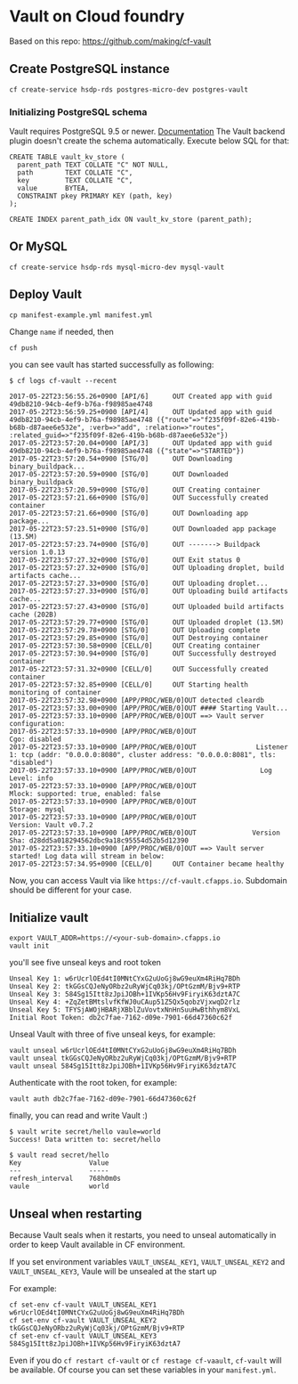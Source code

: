 # Vault on Cloud foundry

Based on this repo: https://github.com/making/cf-vault

## Create PostgreSQL instance

```
cf create-service hsdp-rds postgres-micro-dev postgres-vault
```

### Initializing PostgreSQL schema

Vault requires PostgreSQL 9.5 or newer. [Documentation](https://www.vaultproject.io/docs/configuration/storage/postgresql.html)
The Vault backend plugin doesn't create the schema automatically. Execute below SQL for that:

```
CREATE TABLE vault_kv_store (
  parent_path TEXT COLLATE "C" NOT NULL,
  path        TEXT COLLATE "C",
  key         TEXT COLLATE "C",
  value       BYTEA,
  CONSTRAINT pkey PRIMARY KEY (path, key)
);

CREATE INDEX parent_path_idx ON vault_kv_store (parent_path);
```

## Or MySQL

```
cf create-service hsdp-rds mysql-micro-dev mysql-vault
```

## Deploy Vault

```
cp manifest-example.yml manifest.yml 
```

Change `name` if needed, then

```
cf push
```

you can see vault has started successfully as following:

```
$ cf logs cf-vault --recent

2017-05-22T23:56:55.26+0900 [API/6]      OUT Created app with guid 49db8210-94cb-4ef9-b76a-f98985ae4748
2017-05-22T23:56:59.25+0900 [API/4]      OUT Updated app with guid 49db8210-94cb-4ef9-b76a-f98985ae4748 ({"route"=>"f235f09f-82e6-419b-b68b-d87aee6e532e", :verb=>"add", :relation=>"routes", :related_guid=>"f235f09f-82e6-419b-b68b-d87aee6e532e"})
2017-05-22T23:57:20.04+0900 [API/3]      OUT Updated app with guid 49db8210-94cb-4ef9-b76a-f98985ae4748 ({"state"=>"STARTED"})
2017-05-22T23:57:20.54+0900 [STG/0]      OUT Downloading binary_buildpack...
2017-05-22T23:57:20.59+0900 [STG/0]      OUT Downloaded binary_buildpack
2017-05-22T23:57:20.59+0900 [STG/0]      OUT Creating container
2017-05-22T23:57:21.66+0900 [STG/0]      OUT Successfully created container
2017-05-22T23:57:21.66+0900 [STG/0]      OUT Downloading app package...
2017-05-22T23:57:23.51+0900 [STG/0]      OUT Downloaded app package (13.5M)
2017-05-22T23:57:23.74+0900 [STG/0]      OUT -------> Buildpack version 1.0.13
2017-05-22T23:57:27.32+0900 [STG/0]      OUT Exit status 0
2017-05-22T23:57:27.32+0900 [STG/0]      OUT Uploading droplet, build artifacts cache...
2017-05-22T23:57:27.33+0900 [STG/0]      OUT Uploading droplet...
2017-05-22T23:57:27.33+0900 [STG/0]      OUT Uploading build artifacts cache...
2017-05-22T23:57:27.43+0900 [STG/0]      OUT Uploaded build artifacts cache (202B)
2017-05-22T23:57:29.77+0900 [STG/0]      OUT Uploaded droplet (13.5M)
2017-05-22T23:57:29.78+0900 [STG/0]      OUT Uploading complete
2017-05-22T23:57:29.85+0900 [STG/0]      OUT Destroying container
2017-05-22T23:57:30.58+0900 [CELL/0]     OUT Creating container
2017-05-22T23:57:30.94+0900 [STG/0]      OUT Successfully destroyed container
2017-05-22T23:57:31.32+0900 [CELL/0]     OUT Successfully created container
2017-05-22T23:57:32.85+0900 [CELL/0]     OUT Starting health monitoring of container
2017-05-22T23:57:32.98+0900 [APP/PROC/WEB/0]OUT detected cleardb
2017-05-22T23:57:33.00+0900 [APP/PROC/WEB/0]OUT #### Starting Vault...
2017-05-22T23:57:33.10+0900 [APP/PROC/WEB/0]OUT ==> Vault server configuration:
2017-05-22T23:57:33.10+0900 [APP/PROC/WEB/0]OUT                      Cgo: disabled
2017-05-22T23:57:33.10+0900 [APP/PROC/WEB/0]OUT               Listener 1: tcp (addr: "0.0.0.0:8080", cluster address: "0.0.0.0:8081", tls: "disabled")
2017-05-22T23:57:33.10+0900 [APP/PROC/WEB/0]OUT                Log Level: info
2017-05-22T23:57:33.10+0900 [APP/PROC/WEB/0]OUT                    Mlock: supported: true, enabled: false
2017-05-22T23:57:33.10+0900 [APP/PROC/WEB/0]OUT                  Storage: mysql
2017-05-22T23:57:33.10+0900 [APP/PROC/WEB/0]OUT                  Version: Vault v0.7.2
2017-05-22T23:57:33.10+0900 [APP/PROC/WEB/0]OUT              Version Sha: d28dd5a018294562dbc9a18c95554d52b5d12390
2017-05-22T23:57:33.10+0900 [APP/PROC/WEB/0]OUT ==> Vault server started! Log data will stream in below:
2017-05-22T23:57:34.95+0900 [CELL/0]     OUT Container became healthy
```

Now, you can access Vault via like `https://cf-vault.cfapps.io`. Subdomain should be different for your case.

## Initialize vault


```
export VAULT_ADDR=https://<your-sub-domain>.cfapps.io
vault init
```

you'll see five unseal keys and root token

```
Unseal Key 1: w6rUcrlOEd4tI0MNtCYxG2uUoGj8wG9euXm4RiHq7BDh
Unseal Key 2: tkGGsCQJeNyORbz2uRyWjCq03kj/OPtGzmM/Bjv9+RTP
Unseal Key 3: 584Sg15Itt8zJpiJOBh+1IVKp56Hv9FiryiK63dztA7C
Unseal Key 4: +ZqZetBMtslvfKfWJ0uCAup51Z5Qx5qobzVjxwqD2rlz
Unseal Key 5: TFYSjAWOjHBARjXBblZuVovtxNnHnSuuHwBthhym8VxL
Initial Root Token: db2c7fae-7162-d09e-7901-66d47360c62f
```


Unseal Vault with three of five unseal keys, for example:

```
vault unseal w6rUcrlOEd4tI0MNtCYxG2uUoGj8wG9euXm4RiHq7BDh
vault unseal tkGGsCQJeNyORbz2uRyWjCq03kj/OPtGzmM/Bjv9+RTP
vault unseal 584Sg15Itt8zJpiJOBh+1IVKp56Hv9FiryiK63dztA7C
```

Authenticate with the root token, for example:

```
vault auth db2c7fae-7162-d09e-7901-66d47360c62f
```

finally, you can read and write Vault :)

```
$ vault write secret/hello vaule=world
Success! Data written to: secret/hello

$ vault read secret/hello
Key             	Value
---             	-----
refresh_interval	768h0m0s
vaule           	world
```

## Unseal when restarting

Because Vault seals when it restarts, you need to unseal automatically in order to keep Vault available in CF environment.

If you set environment variables `VAULT_UNSEAL_KEY1`, `VAULT_UNSEAL_KEY2` and `VAULT_UNSEAL_KEY3`, Vaule will be unsealed at the start up

For example:

```
cf set-env cf-vault VAULT_UNSEAL_KEY1 w6rUcrlOEd4tI0MNtCYxG2uUoGj8wG9euXm4RiHq7BDh
cf set-env cf-vault VAULT_UNSEAL_KEY2 tkGGsCQJeNyORbz2uRyWjCq03kj/OPtGzmM/Bjv9+RTP
cf set-env cf-vault VAULT_UNSEAL_KEY3 584Sg15Itt8zJpiJOBh+1IVKp56Hv9FiryiK63dztA7
```

Even if you do `cf restart cf-vault` or `cf restage cf-vaault`, `cf-vault` will be available.
Of course you can set these variables in your `manifest.yml`.

